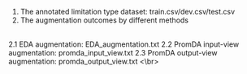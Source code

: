 1. The annotated limitation type dataset: train.csv/dev.csv/test.csv
2. The augmentation outcomes by different methods
<br>
   2.1 EDA augmentation: EDA_augmentation.txt
   2.2 PromDA input-view augmentation: promda_input_view.txt
   2.3 PromDA output-view augmentation: promda_output_view.txt
<\br>
